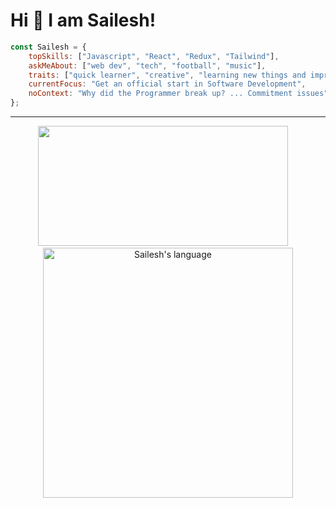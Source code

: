 # Hi 👋 I am Sailesh!

```javascript
const Sailesh = {
    topSkills: ["Javascript", "React", "Redux", "Tailwind"],
    askMeAbout: ["web dev", "tech", "football", "music"],
    traits: ["quick learner", "creative", "learning new things and improving myself every day"],
    currentFocus: "Get an official start in Software Development",
    noContext: "Why did the Programmer break up? ... Commitment issues"
};
```

---
<p align="center">
<!--   <img src="https://github-readme-stats.vercel.app/api?username=SaileshMrzn&show_icons=true&theme=bear" width="400"> -->
  <img src="https://github-readme-streak-stats.herokuapp.com?user=SaileshMrzn&theme=dark&hide_border=false&layout=compact" height="192px" width="400">&nbsp;&nbsp;&nbsp;&nbsp;
  <img src="https://github-readme-stats.vercel.app/api/top-langs?username=SaileshMrzn&langs_count=10&show_icons=true&locale=en&layout=compact&theme=dark" alt="Sailesh's language" width="400"/>
</p>
